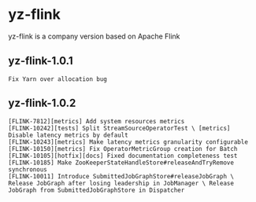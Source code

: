 <!--
Licensed to the Apache Software Foundation (ASF) under one
or more contributor license agreements.  See the NOTICE file
distributed with this work for additional information
regarding copyright ownership.  The ASF licenses this file
to you under the Apache License, Version 2.0 (the
"License"); you may not use this file except in compliance
with the License.  You may obtain a copy of the License at

  http://www.apache.org/licenses/LICENSE-2.0

Unless required by applicable law or agreed to in writing,
software distributed under the License is distributed on an
"AS IS" BASIS, WITHOUT WARRANTIES OR CONDITIONS OF ANY
KIND, either express or implied.  See the License for the
specific language governing permissions and limitations
under the License.
-->

# yz-flink
yz-flink is a company version based on Apache Flink
## yz-flink-1.0.1
    Fix Yarn over allocation bug
## yz-flink-1.0.2
    [FLINK-7812][metrics] Add system resources metrics
    [FLINK-10242][tests] Split StreamSourceOperatorTest \ [metrics] Disable latency metrics by default
    [FLINK-10243][metrics] Make latency metrics granularity configurable
    [FLINK-10150][metrics] Fix OperatorMetricGroup creation for Batch
    [FLINK-10105][hotfix][docs] Fixed documentation completeness test
    [FLINK-10185] Make ZooKeeperStateHandleStore#releaseAndTryRemove synchronous
    [FLINK-10011] Introduce SubmittedJobGraphStore#releaseJobGraph \ Release JobGraph after losing leadership in JobManager \ Release JobGraph from SubmittedJobGraphStore in Dispatcher
